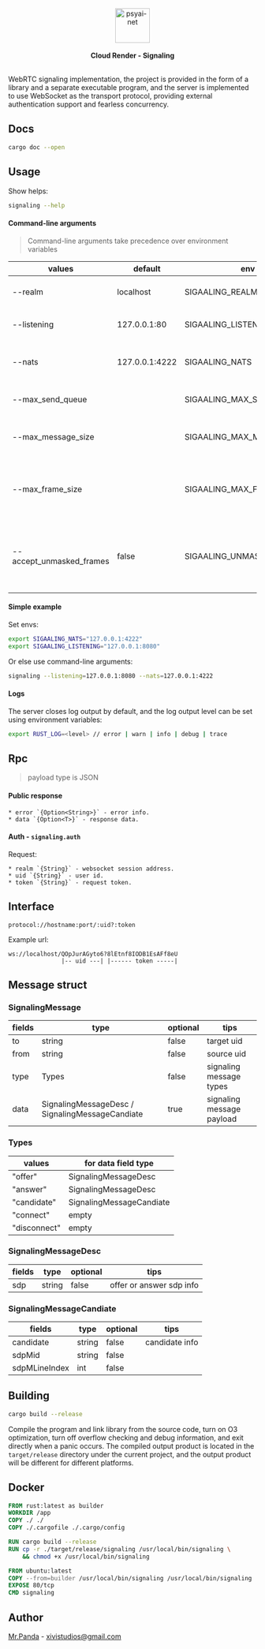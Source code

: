 <!--lint disable no-literal-urls-->
<br/>
<br/>
<div align="center">
  <img 
    alt="psyai-net"
    src="../logo.jpg" 
    width="70px"
  />
</div>
<br/>
<div align="center">
  <strong>Cloud Render - Signaling</strong>
</div>
<br/>


WebRTC signaling implementation, the project is provided in the form of a library and a separate executable program, and the server is implemented to use WebSocket as the transport protocol, providing external authentication support and fearless concurrency.


## Docs

```bash
cargo doc --open
```


## Usage

Show helps:

```bash
signaling --help
```

#### Command-line arguments
> Command-line arguments take precedence over environment variables

| values                        | default        | env                          | tips                                                                  |
|-------------------------------|----------------|------------------------------|-----------------------------------------------------------------------|
| --realm                       | localhost      | SIGAALING_REALM              | signaling working relam                                               |
| --listening                   | 127.0.0.1:80   | SIGAALING_LISTENING          | signaling server udp bind port                                        |
| --nats                        | 127.0.0.1:4222 | SIGAALING_NATS               | nats server connection url                                            |
| --max_send_queue              |                | SIGAALING_MAX_SEND_QUEUE     | the size of the send queue                                            |
| --max_message_size            |                | SIGAALING_MAX_MESSAGE_SIZE   | the maximum size of a message                                         |
| --max_frame_size              |                | SIGAALING_MAX_FRAME_SIZE     | the maximum size of a single message frame                            |
| --accept_unmasked_frames      | false          | SIGAALING_UNMASKED_FRAMES    | the server will accept and handle unmasked frames from the client     |

#### Simple example

Set envs:

```bash
export SIGAALING_NATS="127.0.0.1:4222"
export SIGAALING_LISTENING="127.0.0.1:8080"
```

Or else use command-line arguments:

```bash
signaling --listening=127.0.0.1:8080 --nats=127.0.0.1:4222
```

#### Logs

The server closes log output by default, and the log output level can be set using environment variables:

```bash
export RUST_LOG=<level> // error | warn | info | debug | trace
```


## Rpc
> payload type is JSON

#### Public response

```text
* error `{Option<String>}` - error info.
* data `{Option<T>}` - response data.
```

#### Auth - `signaling.auth`

Request:

```text
* realm `{String}` - websocket session address.
* uid `{String}` - user id.
* token `{String}` - request token.
```


## Interface

```text
protocol://hostname:port/:uid?:token
```

Example url:
```text
ws://localhost/QOpJurAGyto6?8lEtnf8IODB1EsAFf8eU
               |-- uid ---| |------ token -----|
```


## Message struct

### SignalingMessage

| fields                        | type                                            | optional   | tips                           |
|-------------------------------|-------------------------------------------------|------------|--------------------------------|
| to                            | string                                          | false      | target uid                     |
| from                          | string                                          | false      | source uid                     |
| type                          | Types                                           | false      | signaling message types        |
| data                          | SignalingMessageDesc / SignalingMessageCandiate | true       | signaling message payload      |


### Types

| values                        | for data field type                             |
|-------------------------------|-------------------------------------------------|
| "offer"                       | SignalingMessageDesc                            |
| "answer"                      | SignalingMessageDesc                            |
| "candidate"                   | SignalingMessageCandiate                        |
| "connect"                     | empty                                           |
| "disconnect"                  | empty                                           |


### SignalingMessageDesc

| fields                        | type                                            | optional   | tips                           |
|-------------------------------|-------------------------------------------------|------------|--------------------------------|
| sdp                           | string                                          | false      | offer or answer sdp info       |


### SignalingMessageCandiate

| fields                        | type                                            | optional   | tips                           |
|-------------------------------|-------------------------------------------------|------------|--------------------------------|
| candidate                     | string                                          | false      | candidate info                 |
| sdpMid                        | string                                          | false      |                                |
| sdpMLineIndex                 | int                                             | false      |                                |


## Building

```bash
cargo build --release
```

Compile the program and link library from the source code, turn on O3 optimization, turn off overflow checking and debug information, and exit directly when a panic occurs.
The compiled output product is located in the `target/release` directory under the current project, and the output product will be different for different platforms.


## Docker

```dockerfile
FROM rust:latest as builder
WORKDIR /app
COPY ./ ./
COPY ./.cargofile ./.cargo/config

RUN cargo build --release
RUN cp -r ./target/release/signaling /usr/local/bin/signaling \
    && chmod +x /usr/local/bin/signaling

FROM ubuntu:latest
COPY --from=builder /usr/local/bin/signaling /usr/local/bin/signaling
EXPOSE 80/tcp
CMD signaling
```


## Author

[Mr.Panda](https://github.com/mycrl) - xivistudios@gmail.com
